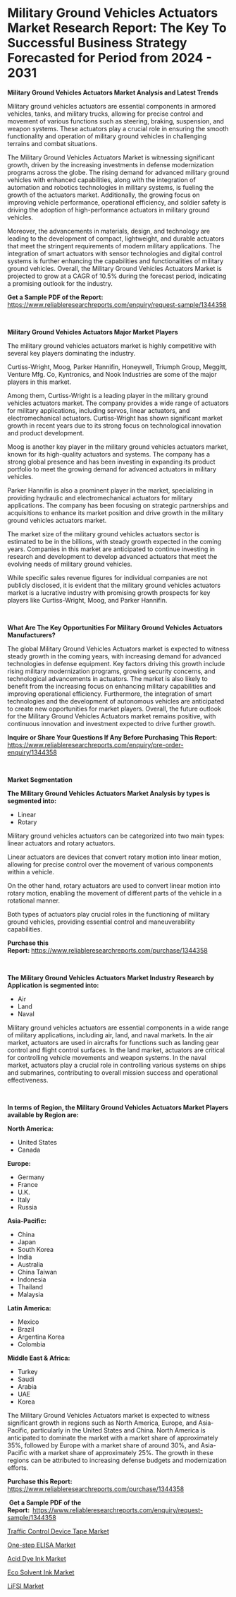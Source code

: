 <p><h1>Military Ground Vehicles Actuators Market Research Report: The Key To Successful Business Strategy Forecasted for Period from 2024 - 2031</h1></p><p><strong>Military Ground Vehicles Actuators Market Analysis and Latest Trends</strong></p>
<p><p>Military ground vehicles actuators are essential components in armored vehicles, tanks, and military trucks, allowing for precise control and movement of various functions such as steering, braking, suspension, and weapon systems. These actuators play a crucial role in ensuring the smooth functionality and operation of military ground vehicles in challenging terrains and combat situations.</p><p>The Military Ground Vehicles Actuators Market is witnessing significant growth, driven by the increasing investments in defense modernization programs across the globe. The rising demand for advanced military ground vehicles with enhanced capabilities, along with the integration of automation and robotics technologies in military systems, is fueling the growth of the actuators market. Additionally, the growing focus on improving vehicle performance, operational efficiency, and soldier safety is driving the adoption of high-performance actuators in military ground vehicles.</p><p>Moreover, the advancements in materials, design, and technology are leading to the development of compact, lightweight, and durable actuators that meet the stringent requirements of modern military applications. The integration of smart actuators with sensor technologies and digital control systems is further enhancing the capabilities and functionalities of military ground vehicles. Overall, the Military Ground Vehicles Actuators Market is projected to grow at a CAGR of 10.5% during the forecast period, indicating a promising outlook for the industry.</p></p>
<p><strong>Get a Sample PDF of the Report:&nbsp;</strong> <a href="https://www.reliableresearchreports.com/enquiry/request-sample/1344358">https://www.reliableresearchreports.com/enquiry/request-sample/1344358</a></p>
<p>&nbsp;</p>
<p><strong>Military Ground Vehicles Actuators Major Market Players</strong></p>
<p><p>The military ground vehicles actuators market is highly competitive with several key players dominating the industry. </p><p>Curtiss-Wright, Moog, Parker Hannifin, Honeywell, Triumph Group, Meggitt, Venture Mfg. Co, Kyntronics, and Nook Industries are some of the major players in this market.</p><p>Among them, Curtiss-Wright is a leading player in the military ground vehicles actuators market. The company provides a wide range of actuators for military applications, including servos, linear actuators, and electromechanical actuators. Curtiss-Wright has shown significant market growth in recent years due to its strong focus on technological innovation and product development.</p><p>Moog is another key player in the military ground vehicles actuators market, known for its high-quality actuators and systems. The company has a strong global presence and has been investing in expanding its product portfolio to meet the growing demand for advanced actuators in military vehicles.</p><p>Parker Hannifin is also a prominent player in the market, specializing in providing hydraulic and electromechanical actuators for military applications. The company has been focusing on strategic partnerships and acquisitions to enhance its market position and drive growth in the military ground vehicles actuators market.</p><p>The market size of the military ground vehicles actuators sector is estimated to be in the billions, with steady growth expected in the coming years. Companies in this market are anticipated to continue investing in research and development to develop advanced actuators that meet the evolving needs of military ground vehicles.</p><p>While specific sales revenue figures for individual companies are not publicly disclosed, it is evident that the military ground vehicles actuators market is a lucrative industry with promising growth prospects for key players like Curtiss-Wright, Moog, and Parker Hannifin.</p></p>
<p>&nbsp;</p>
<p><strong>What Are The Key Opportunities For Military Ground Vehicles Actuators Manufacturers?</strong></p>
<p><p>The global Military Ground Vehicles Actuators market is expected to witness steady growth in the coming years, with increasing demand for advanced technologies in defense equipment. Key factors driving this growth include rising military modernization programs, growing security concerns, and technological advancements in actuators. The market is also likely to benefit from the increasing focus on enhancing military capabilities and improving operational efficiency. Furthermore, the integration of smart technologies and the development of autonomous vehicles are anticipated to create new opportunities for market players. Overall, the future outlook for the Military Ground Vehicles Actuators market remains positive, with continuous innovation and investment expected to drive further growth.</p></p>
<p><strong>Inquire or Share Your Questions If Any Before Purchasing This Report:</strong> <a href="https://www.reliableresearchreports.com/enquiry/pre-order-enquiry/1344358">https://www.reliableresearchreports.com/enquiry/pre-order-enquiry/1344358</a></p>
<p>&nbsp;</p>
<p><strong>Market Segmentation</strong></p>
<p><strong>The Military Ground Vehicles Actuators Market Analysis by types is segmented into:</strong></p>
<p><ul><li>Linear</li><li>Rotary</li></ul></p>
<p><p>Military ground vehicles actuators can be categorized into two main types: linear actuators and rotary actuators. </p><p>Linear actuators are devices that convert rotary motion into linear motion, allowing for precise control over the movement of various components within a vehicle. </p><p>On the other hand, rotary actuators are used to convert linear motion into rotary motion, enabling the movement of different parts of the vehicle in a rotational manner.</p><p>Both types of actuators play crucial roles in the functioning of military ground vehicles, providing essential control and maneuverability capabilities.</p></p>
<p><strong>Purchase this Report:&nbsp;</strong><a href="https://www.reliableresearchreports.com/purchase/1344358">https://www.reliableresearchreports.com/purchase/1344358</a></p>
<p>&nbsp;</p>
<p><strong>The Military Ground Vehicles Actuators Market Industry Research by Application is segmented into:</strong></p>
<p><ul><li>Air</li><li>Land</li><li>Naval</li></ul></p>
<p><p>Military ground vehicles actuators are essential components in a wide range of military applications, including air, land, and naval markets. In the air market, actuators are used in aircrafts for functions such as landing gear control and flight control surfaces. In the land market, actuators are critical for controlling vehicle movements and weapon systems. In the naval market, actuators play a crucial role in controlling various systems on ships and submarines, contributing to overall mission success and operational effectiveness.</p></p>
<p>&nbsp;</p>
<p><strong>In terms of Region, the Military Ground Vehicles Actuators Market Players available by Region are:</strong></p>
<p>
    <p> <strong> North America: </strong>
        <ul>
            <li>United States</li>
            <li>Canada</li>
        </ul>
        </p> 
    <p> <strong> Europe: </strong>
        <ul>
            <li>Germany</li>
            <li>France</li>
            <li>U.K.</li>
            <li>Italy</li>
            <li>Russia</li>
        </ul>
        </p> 
    <p> <strong> Asia-Pacific: </strong>
        <ul>
            <li>China</li>
            <li>Japan</li>
            <li>South Korea</li>
            <li>India</li>
            <li>Australia</li>
            <li>China Taiwan</li>
            <li>Indonesia</li>
            <li>Thailand</li>
            <li>Malaysia</li>
        </ul>
        </p> 
    <p> <strong> Latin America: </strong>
        <ul>
            <li>Mexico</li>
            <li>Brazil</li>
            <li>Argentina Korea</li>
            <li>Colombia</li>
        </ul>
        </p> 
    <p> <strong> Middle East & Africa: </strong>
        <ul>
            <li>Turkey</li>
            <li>Saudi</li>
            <li>Arabia</li>
            <li>UAE</li>
            <li>Korea</li>
        </ul>
    </p>
    </p>
<p><p>The Military Ground Vehicles Actuators market is expected to witness significant growth in regions such as North America, Europe, and Asia-Pacific, particularly in the United States and China. North America is anticipated to dominate the market with a market share of approximately 35%, followed by Europe with a market share of around 30%, and Asia-Pacific with a market share of approximately 25%. The growth in these regions can be attributed to increasing defense budgets and modernization efforts.</p></p>
<p><strong>Purchase this Report: </strong><a href="https://www.reliableresearchreports.com/purchase/1344358">https://www.reliableresearchreports.com/purchase/1344358</a></p>
<p>&nbsp;<strong>Get a Sample PDF of the Report:&nbsp;&nbsp;</strong><a href="https://www.reliableresearchreports.com/enquiry/request-sample/1344358">https://www.reliableresearchreports.com/enquiry/request-sample/1344358</a></p>
<p><strong></strong></p>
<p><p><a href="https://github.com/redneck06/Market-Research-Report-List-2/blob/main/traffic-control-device-tape-market.md">Traffic Control Device Tape Market</a></p><p><a href="https://github.com/nicoletavirag/Market-Research-Report-List-2/blob/main/one-step-elisa-market.md">One-step ELISA Market</a></p><p><a href="https://medium.com/@harrymcgrath965/acid-dye-ink-market-share-evolution-and-market-growth-trends-2024-2031-fe7289a05d9f">Acid Dye Ink Market</a></p><p><a href="https://medium.com/@harrymcgrath965/eco-solvent-ink-market-analysis-and-sze-forecasted-for-period-from-2024-to-2031-d2a5480af799">Eco Solvent Ink Market</a></p><p><a href="https://medium.com/@harrymcgrath965/lifsi-market-report-reveals-the-latest-trends-and-growth-opportunities-of-this-market-97fc39e1c5e5">LiFSI Market</a></p></p>